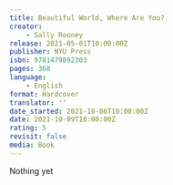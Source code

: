 ```yaml
---
title: Beautiful World, Where Are You?
creator:
    - Sally Rooney
release: 2021-05-01T10:00:00Z
publisher: NYU Press
isbn: 9781479892303
pages: 368
language:
    - English
format: Hardcover
translator: ''
date_started: 2021-10-06T10:00:00Z
date: 2021-10-09T10:00:00Z
rating: 5
revisit: false
media: Book
---
```


Nothing yet

